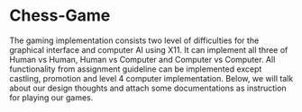 # Chess-Game
The gaming implementation consists two level of difficulties for the graphical interface and computer AI using X11. It can implement all three of Human vs Human, Human vs Computer and Computer vs Computer. All functionality from assignment guideline can be implemented except castling, promotion and level 4 computer implementation. Below, we will talk about our design thoughts and attach some documentations as instruction for playing our games.    
